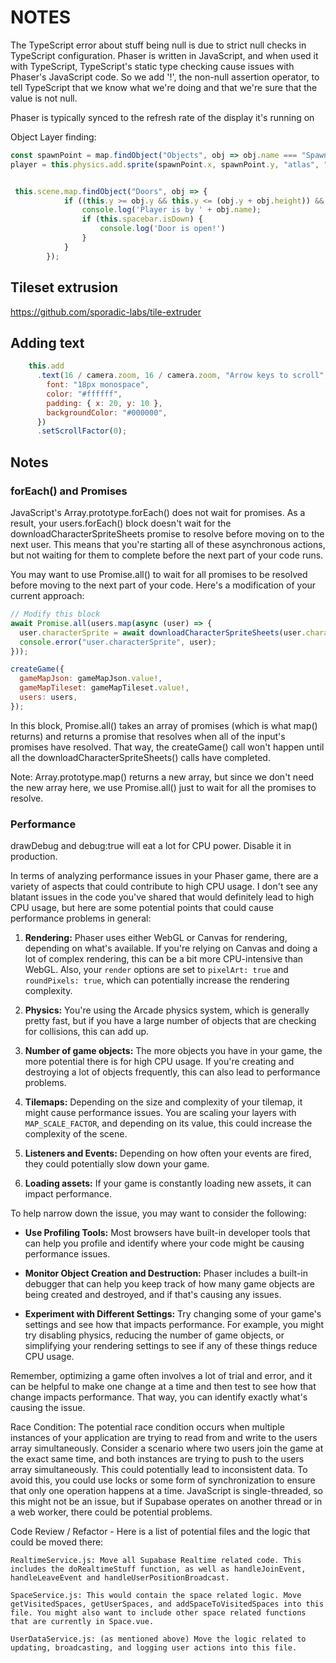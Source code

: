 # NOTES

The TypeScript error about stuff being null is due to strict null checks in TypeScript configuration. Phaser is written in JavaScript, and when used it with TypeScript, TypeScript's static type checking cause issues with Phaser's JavaScript code. So we add '!', the non-null assertion operator, to tell TypeScript that we know what we're doing and that we're sure that the value is not null.

Phaser is typically synced to the refresh rate of the display it's running on

Object Layer finding:

```js
const spawnPoint = map.findObject("Objects", obj => obj.name === "Spawn Point");
player = this.physics.add.sprite(spawnPoint.x, spawnPoint.y, "atlas", "walk-down-0");


 this.scene.map.findObject("Doors", obj => {
            if ((this.y >= obj.y && this.y <= (obj.y + obj.height)) && (this.x >= obj.x && this.x <= (obj.x + obj.width))) {
                console.log('Player is by ' + obj.name);
                if (this.spacebar.isDown) {
                    console.log('Door is open!')
                }
            }
        });
```

## Tileset extrusion

<https://github.com/sporadic-labs/tile-extruder>

## Adding text

```js
    this.add
      .text(16 / camera.zoom, 16 / camera.zoom, "Arrow keys to scroll", {
        font: "18px monospace",
        color: "#ffffff",
        padding: { x: 20, y: 10 },
        backgroundColor: "#000000",
      })
      .setScrollFactor(0);
```

## Notes

### forEach() and Promises

JavaScript's Array.prototype.forEach() does not wait for promises. As a result, your users.forEach() block doesn't wait for the downloadCharacterSpriteSheets promise to resolve before moving on to the next user. This means that you're starting all of these asynchronous actions, but not waiting for them to complete before the next part of your code runs.

You may want to use Promise.all() to wait for all promises to be resolved before moving to the next part of your code. Here's a modification of your current approach:

```js
// Modify this block
await Promise.all(users.map(async (user) => {
  user.characterSprite = await downloadCharacterSpriteSheets(user.characterSpriteName);
  console.error("user.characterSprite", user);
}));

createGame({
  gameMapJson: gameMapJson.value!,
  gameMapTileset: gameMapTileset.value!,
  users: users,
});
```

In this block, Promise.all() takes an array of promises (which is what map() returns) and returns a promise that resolves when all of the input's promises have resolved. That way, the createGame() call won't happen until all the downloadCharacterSpriteSheets() calls have completed.

Note: Array.prototype.map() returns a new array, but since we don't need the new array here, we use Promise.all() just to wait for all the promises to resolve.

### Performance

drawDebug and debug:true will eat a lot for CPU power. Disable it in production.

In terms of analyzing performance issues in your Phaser game, there are a variety of aspects that could contribute to high CPU usage. I don't see any blatant issues in the code you've shared that would definitely lead to high CPU usage, but here are some potential points that could cause performance problems in general:

1. **Rendering:** Phaser uses either WebGL or Canvas for rendering, depending on what's available. If you're relying on Canvas and doing a lot of complex rendering, this can be a bit more CPU-intensive than WebGL. Also, your `render` options are set to `pixelArt: true` and `roundPixels: true`, which can potentially increase the rendering complexity.

2. **Physics:** You're using the Arcade physics system, which is generally pretty fast, but if you have a large number of objects that are checking for collisions, this can add up.

3. **Number of game objects:** The more objects you have in your game, the more potential there is for high CPU usage. If you're creating and destroying a lot of objects frequently, this can also lead to performance problems.

4. **Tilemaps:** Depending on the size and complexity of your tilemap, it might cause performance issues. You are scaling your layers with `MAP_SCALE_FACTOR`, and depending on its value, this could increase the complexity of the scene.

5. **Listeners and Events:** Depending on how often your events are fired, they could potentially slow down your game.

6. **Loading assets:** If your game is constantly loading new assets, it can impact performance.

To help narrow down the issue, you may want to consider the following:

- **Use Profiling Tools:** Most browsers have built-in developer tools that can help you profile and identify where your code might be causing performance issues.

- **Monitor Object Creation and Destruction:** Phaser includes a built-in debugger that can help you keep track of how many game objects are being created and destroyed, and if that's causing any issues.

- **Experiment with Different Settings:** Try changing some of your game's settings and see how that impacts performance. For example, you might try disabling physics, reducing the number of game objects, or simplifying your rendering settings to see if any of these things reduce CPU usage.

Remember, optimizing a game often involves a lot of trial and error, and it can be helpful to make one change at a time and then test to see how that change impacts performance. That way, you can identify exactly what's causing the issue.


Race Condition: The potential race condition occurs when multiple instances of your application are trying to read from and write to the users array simultaneously. Consider a scenario where two users join the game at the exact same time, and both instances are trying to push to the users array simultaneously. This could potentially lead to inconsistent data. To avoid this, you could use locks or some form of synchronization to ensure that only one operation happens at a time. JavaScript is single-threaded, so this might not be an issue, but if Supabase operates on another thread or in a web worker, there could be potential problems.


Code Review / Refactor - Here is a list of potential files and the logic that could be moved there:

    RealtimeService.js: Move all Supabase Realtime related code. This includes the doRealtimeStuff function, as well as handleJoinEvent, handleLeaveEvent and handleUserPositionBroadcast.

    SpaceService.js: This would contain the space related logic. Move getVisitedSpaces, getUserSpaces, and addSpaceToVisitedSpaces into this file. You might also want to include other space related functions that are currently in Space.vue.

    UserDataService.js: (as mentioned above) Move the logic related to updating, broadcasting, and logging user actions into this file.
